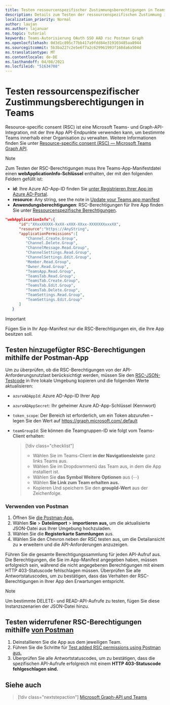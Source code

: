 ```yaml
---
title: Testen ressourcenspezifischer Zustimmungsberechtigungen in Teams
description: Details zum Testen der ressourcenspezifischen Zustimmung in Teams mithilfe von Postman
localization_priority: Normal
author: laujan
ms.author: lajanuar
ms.topic: tutorial
keywords: Teams-Autorisierung OAuth SSO AAD rsc Postman Graph
ms.openlocfilehash: 0d3d1c895c77bb417a9fdd84e319103485aa8944
ms.sourcegitcommit: 5b3ba227c2e5e6f7a2c629961993f168da6a504d
ms.translationtype: MT
ms.contentlocale: de-DE
ms.lasthandoff: 04/08/2021
ms.locfileid: "51634708"
---
```

# <a name="test-resource-specific-consent-permissions-in-teams"></a>Testen ressourcenspezifischer Zustimmungsberechtigungen in Teams

Resource-specific consent (RSC) ist eine Microsoft Teams- und Graph-API-Integration, mit der Ihre App API-Endpunkte verwenden kann, um bestimmte Teams innerhalb einer Organisation zu verwalten. Weitere Informationen finden Sie unter [Resource-specific consent (RSC) — Microsoft Teams Graph API](resource-specific-consent.md).

> [!NOTE]
> Zum Testen der RSC-Berechtigungen muss Ihre Teams-App-Manifestdatei einen **webApplicationInfo-Schlüssel** enthalten, der mit den folgenden Feldern gefüllt ist:
>
> - **id**: Ihre Azure AD-App-ID finden Sie [unter Registrieren Ihrer App im Azure AD-Portal](resource-specific-consent.md#register-your-app-with-microsoft-identity-platform-via-the-azure-ad-portal).
> - **resource**: Any string, see the note in  [Update your Teams app manifest](resource-specific-consent.md#update-your-teams-app-manifest)
> - **Anwendungsberechtigungen**: RSC-Berechtigungen für Ihre App finden Sie unter [Ressourcenspezifische Berechtigungen](resource-specific-consent.md#resource-specific-permissions).

```json
"webApplicationInfo":{
      "id":"XXxxXXXXX-XxXX-xXXX-XXxx-XXXXXXXxxxXX",
      "resource":"https://AnyString",
      "applicationPermissions":[
         "Channel.Create.Group",
         "Channel.Delete.Group",
         "ChannelMessage.Read.Group",
         "ChannelSettings.Read.Group",
         "ChannelSettings.Edit.Group",
         "Member.Read.Group",
         "Owner.Read.Group",
         "TeamsApp.Read.Group",
         "TeamsTab.Read.Group",
         "TeamsTab.Create.Group",
         "TeamsTab.Edit.Group",
         "TeamsTab.Delete.Group",
         "TeamSettings.Read.Group",
         "TeamSettings.Edit.Group"
      ]
   }
```

> [!IMPORTANT]
> Fügen Sie in Ihr App-Manifest nur die RSC-Berechtigungen ein, die Ihre App besitzen soll.

## <a name="test-added-rsc-permissions-using-the-postman-app"></a>Testen hinzugefügter RSC-Berechtigungen mithilfe der Postman-App

Um zu überprüfen, ob die RSC-Berechtigungen von der API-Anforderungsnutzlast berücksichtigt werden, müssen Sie den [RSC-JSON-Testcode](test-rsc-json-file.md) in Ihre lokale Umgebung kopieren und die folgenden Werte aktualisieren:

* `azureADAppId`: Azure AD-App-ID Ihrer App
* `azureADAppSecret`: Ihr geheimer Azure AD-App-Schlüssel (Kennwort)
* `token_scope`: Der Bereich ist erforderlich, um ein Token abzurufen – legen Sie den Wert auf https://graph.microsoft.com/.default
* `teamGroupId`: Sie können die Teamgruppen-ID wie folgt vom Teams-Client erhalten:

  > [!div class="checklist"]
  >
  > * Wählen Sie im Teams-Client **in der Navigationsleiste** ganz links Teams aus.
  > * Wählen Sie im Dropdownmenü das Team aus, in dem die App installiert ist.
  > * Wählen Sie **das Symbol Weitere Optionen** aus (&#8943;)
  > * Wählen **Sie Link zum Team erhalten aus.** 
  > * Kopieren Und speichern Sie den **groupId-Wert** aus der Zeichenfolge.

### <a name="use-postman"></a>Verwenden von Postman

1. Öffnen Sie [die Postman-App.](https://www.postman.com)
2. Wählen **Sie**  >  **Dateiimport**  >  **importieren aus,** um die aktualisierte JSON-Datei aus Ihrer Umgebung hochzuladen.  
3. Wählen Sie die **Registerkarte Sammlungen** aus. 
4. Wählen Sie den Chevron neben der RSC testen aus, um die Detailansicht zu **>** erweitern und die API-Anforderungen anzuzeigen. 

Führen Sie die gesamte Berechtigungssammlung für jeden API-Aufruf aus. Die Berechtigungen, die Sie im App-Manifest angegeben haben, müssen erfolgreich sein, während die nicht angegebenen Berechtigungen mit einem HTTP 403-Statuscode fehlschlagen müssen. Überprüfen Sie alle Antwortstatuscodes, um zu bestätigen, dass das Verhalten der RSC-Berechtigungen in Ihrer App den Erwartungen entspricht.

> [!NOTE]
> Um bestimmte DELETE- und READ-API-Aufrufe zu testen, fügen Sie diese Instanzszenarien der JSON-Datei hinzu.

## <a name="test-revoked-rsc-permissions-using-postman"></a>Testen widerrufener RSC-Berechtigungen mithilfe [von Postman](https://www.postman.com/)

1. Deinstallieren Sie die App aus dem jeweiligen Team.
2. Führen Sie die Schritte für [Test added RSC permissions using Postman aus.](#test-added-rsc-permissions-using-the-postman-app)
3. Überprüfen Sie alle Antwortstatuscodes, um zu bestätigen, dass die spezifischen API-Aufrufe erfolgreich mit einem **HTTP 403-Statuscode fehlgeschlagen sind.**

## <a name="see-also"></a>Siehe auch

> [!div class="nextstepaction"]
> [Microsoft Graph-API und Teams](/graph/api/resources/teams-api-overview?view=graph-rest-1.0&preserve-view=true)

